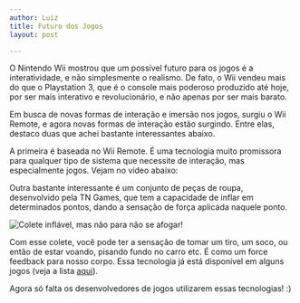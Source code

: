 ```yaml
---
author: Luiz
title: Futuro dos Jogos
layout: post

---
```

O Nintendo Wii mostrou que um possível futuro para os jogos é a interatividade, e não simplesmente o realismo. De fato, o Wii vendeu mais do que o Playstation 3, que é o console mais poderoso produzido até hoje, por ser mais interativo e revolucionário, e não apenas por ser mais barato.

Em busca de novas formas de interação e imersão nos jogos, surgiu o Wii Remote, e agora novas formas de interação estão surgindo. Entre elas, destaco duas que achei bastante interessantes abaixo.

A primeira é baseada no Wii Remote. É uma tecnologia muito promissora para qualquer tipo de sistema que necessite de interação, mas especialmente jogos. Vejam no vídeo abaixo:



Outra bastante interessante é um conjunto de peças de roupa, desenvolvido pela TN Games, que tem a capacidade de inflar em determinados pontos, dando a sensação de força aplicada naquele ponto.

![Colete inflável, mas não para não se afogar!][1]

Com esse colete, você pode ter a sensação de tomar um tiro, um soco, ou então de estar voando, pisando fundo no carro etc. É como um force feedback para nosso corpo. Essa tecnologia já está disponível em alguns jogos (veja a lista [aqui][2]).

Agora só falta os desenvolvedores de jogos utilizarem essas tecnologias! :) 














 [1]: http://vidageek.net/wp-content/uploads/2008/01/_44340741_vest_300.jpg
 [2]: http://www.tngames.com/games.php





